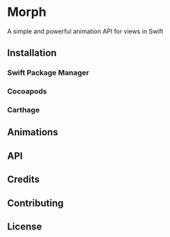 # Morph
A simple and powerful animation API for views in Swift

## Installation

### Swift Package Manager

### Cocoapods

### Carthage

## Animations

## API

## Credits

## Contributing

## License
